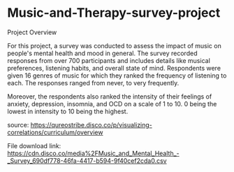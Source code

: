 # Music-and-Therapy-survey-project

Project Overview

For this project, a survey was conducted to assess the impact of music on people's mental health and mood in general. 
The survey recorded responses from over 700 participants and includes details like musical preferences, listening habits, and overall state of mind. 
Respondents were given 16 genres of music for which they ranked the frequency of listening to each. The responses ranged from never, to very frequently.

Moreover, the respondents also ranked the intensity of their feelings of anxiety, depression, insomnia, and OCD 
on a scale of 1 to 10. 0 being the lowest in intensity to 10 being the highest.

source: https://qureostribe.disco.co/p/visualizing-correlations/curriculum/overview

File download link: https://cdn.disco.co/media%2FMusic_and_Mental_Health_-_Survey_690df778-46fa-4417-b594-9f40cef2cda0.csv
